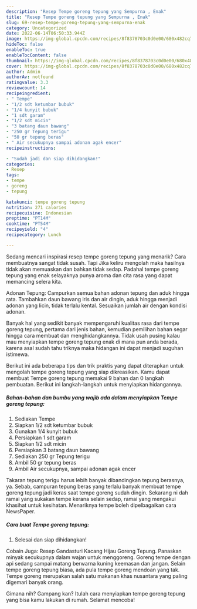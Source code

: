 ```yaml
---
description: "Resep Tempe goreng tepung yang Sempurna , Enak"
title: "Resep Tempe goreng tepung yang Sempurna , Enak"
slug: 69-resep-tempe-goreng-tepung-yang-sempurna-enak
category: Uncategorized
date: 2022-06-14T06:50:33.944Z
image: https://img-global.cpcdn.com/recipes/8f8378703c0d0e00/680x482cq70/tempe-goreng-tepung-foto-resep-utama.jpg
hideToc: false
enableToc: true
enableTocContent: false
thumbnail: https://img-global.cpcdn.com/recipes/8f8378703c0d0e00/680x482cq70/tempe-goreng-tepung-foto-resep-utama.jpg
cover: https://img-global.cpcdn.com/recipes/8f8378703c0d0e00/680x482cq70/tempe-goreng-tepung-foto-resep-utama.jpg
author: Admin
authorAv: notfound
ratingvalue: 3.3
reviewcount: 14
recipeingredient:
- " Tempe"
- "1/2 sdt ketumbar bubuk"
- "1/4 kunyit bubuk"
- "1 sdt garam"
- "1/2 sdt micin"
- "3 batang daun bawang"
- "250 gr Tepung terigu"
- "50 gr tepung beras"
- " Air secukupnya sampai adonan agak encer"
recipeinstructions:

- "Sudah jadi dan siap dihidangkan!"
categories:
- Resep
tags:
- tempe
- goreng
- tepung

katakunci: tempe goreng tepung 
nutrition: 271 calories
recipecuisine: Indonesian
preptime: "PT14M"
cooktime: "PT54M"
recipeyield: "4"
recipecategory: Lunch

---
```



Sedang mencari inspirasi resep tempe goreng tepung yang menarik? Cara membuatnya sangat tidak susah. Tapi Jika keliru mengolah maka hasilnya tidak akan memuaskan dan bahkan tidak sedap. Padahal tempe goreng tepung yang enak selayaknya punya aroma dan cita rasa yang dapat memancing selera kita.


Adonan Tepung: Campurkan semua bahan adonan tepung dan aduk hingga rata. Tambahkan daun bawang iris dan air dingin, aduk hingga menjadi adonan yang licin, tidak terlalu kental. Sesuaikan jumlah air dengan kondisi adonan.

Banyak hal yang sedikit banyak mempengaruhi kualitas rasa dari tempe goreng tepung, pertama dari jenis bahan, kemudian pemilihan bahan segar hingga cara membuat dan menghidangkannya. Tidak usah pusing kalau mau menyiapkan tempe goreng tepung enak di mana pun anda berada, karena asal sudah tahu triknya maka hidangan ini dapat menjadi suguhan istimewa.


Berikut ini ada beberapa tips dan trik praktis yang dapat diterapkan untuk mengolah tempe goreng tepung yang siap dikreasikan. Kamu dapat membuat Tempe goreng tepung memakai 9 bahan dan 0 langkah pembuatan. Berikut ini langkah-langkah untuk menyiapkan hidangannya.

<!--inarticleads1-->

##### Bahan-bahan dan bumbu yang wajib ada dalam menyiapkan Tempe goreng tepung:

1. Sediakan  Tempe
1. Siapkan 1/2 sdt ketumbar bubuk
1. Gunakan 1/4 kunyit bubuk
1. Persiapkan 1 sdt garam
1. Siapkan 1/2 sdt micin
1. Persiapkan 3 batang daun bawang
1. Sediakan 250 gr Tepung terigu
1. Ambil 50 gr tepung beras
1. Ambil  Air secukupnya, sampai adonan agak encer


Takaran tepung terigu harus lebih banyak dibandingkan tepung berasnya, ya. Sebab, campuran tepung beras yang terlalu banyak membuat tempe goreng tepung jadi keras saat tempe goreng sudah dingin. Sekarang ni dah ramai yang sukakan tempe kerana selain sedap, ramai yang mengakui khasihat untuk kesihatan. Menariknya tempe boleh dipelbagaikan cara NewsPaper. 

<!--inarticleads2-->

##### Cara buat Tempe goreng tepung:


1. Selesai dan siap dihidangkan!

Cobain Juga: Resep Gandasturi Kacang Hijau Goreng Tepung. Panaskan minyak secukupnya dalam wajan untuk menggoreng. Goreng tempe dengan api sedang sampai matang berwarna kuning keemasan dan jangan. Selain tempe goreng tepung biasa, ada pula tempe goreng mendoan yang tak. Tempe goreng merupakan salah satu makanan khas nusantara yang paling digemari banyak orang. 

Gimana nih? Gampang kan? Itulah cara menyiapkan tempe goreng tepung yang bisa kamu lakukan di rumah. Selamat mencoba!
